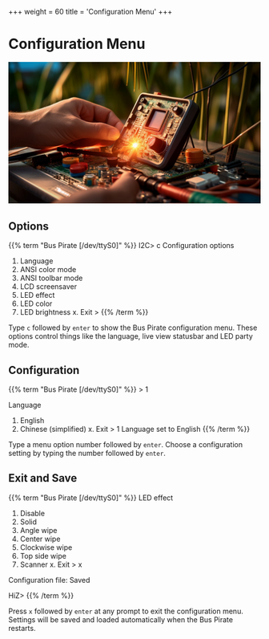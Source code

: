 +++
weight = 60
title = 'Configuration Menu'
+++



# Configuration Menu

![](./img/configuration-1024.jpg)

## Options

{{% term "Bus Pirate [/dev/ttyS0]" %}}
<span className="bp-prompt">I2C></span> c
<span className="bp-info">
<span className="bp-info">Configuration options</span></span>
 1. <span className="bp-info">Language</span>
 2. <span className="bp-info">ANSI color mode</span>
 3. <span className="bp-info">ANSI toolbar mode</span>
 4. <span className="bp-info">LCD screensaver</span>
 5. <span className="bp-info">LED effect</span>
 6. <span className="bp-info">LED color</span>
 7. <span className="bp-info">LED brightness</span>
 x. <span className="bp-info">Exit</span>
<span className="bp-prompt"> ></span> 
{{% /term %}}

Type ```c``` followed by ```enter``` to show the Bus Pirate configuration menu. These options control things like the language, live view statusbar and LED party mode.

## Configuration

{{% term "Bus Pirate [/dev/ttyS0]" %}}
<span className="bp-prompt"> ></span> 1

<span className="bp-info">Language</span>
 1. <span className="bp-info">English</span>
 2. <span className="bp-info">Chinese (simplified)</span>
 x. <span className="bp-info">Exit</span>
<span className="bp-prompt"> ></span> 1
Language <span className="bp-info">set to</span> English
{{% /term %}}

Type a menu option number followed by ```enter```. Choose a configuration setting by typing the number followed by ```enter```.

## Exit and Save
{{% term "Bus Pirate [/dev/ttyS0]" %}}
<span className="bp-info">LED effect</span>
 1. <span className="bp-info">Disable</span>
 2. <span className="bp-info">Solid</span>
 3. <span className="bp-info">Angle wipe</span>
 4. <span className="bp-info">Center wipe</span>
 5. <span className="bp-info">Clockwise wipe</span>
 6. <span className="bp-info">Top side wipe</span>
 7. <span className="bp-info">Scanner</span>
 x. <span className="bp-info">Exit</span>
<span className="bp-prompt"> ></span> x

<span className="bp-info">Configuration file:</span> Saved

<span className="bp-prompt">HiZ></span> 
{{% /term %}}

Press ```x``` followed by ```enter``` at any prompt to exit the configuration menu. Settings will be saved and loaded automatically when the Bus Pirate restarts.

<DiscourseComments/>
